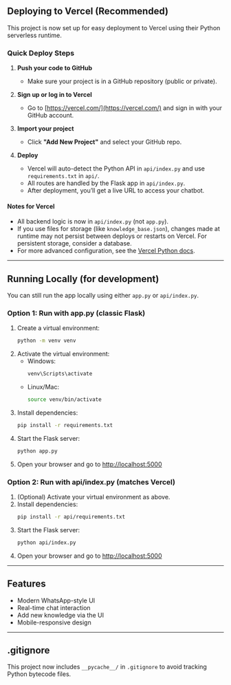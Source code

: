 ## Deploying to Vercel (Recommended)

This project is now set up for easy deployment to Vercel using their Python serverless runtime.

### Quick Deploy Steps
1. **Push your code to GitHub**
   - Make sure your project is in a GitHub repository (public or private).

2. **Sign up or log in to Vercel**
   - Go to [https://vercel.com/](https://vercel.com/) and sign in with your GitHub account.

3. **Import your project**
   - Click **"Add New Project"** and select your GitHub repo.

4. **Deploy**
   - Vercel will auto-detect the Python API in `api/index.py` and use `requirements.txt` in `api/`.
   - All routes are handled by the Flask app in `api/index.py`.
   - After deployment, you’ll get a live URL to access your chatbot.

#### Notes for Vercel
- All backend logic is now in `api/index.py` (not `app.py`).
- If you use files for storage (like `knowledge_base.json`), changes made at runtime may not persist between deploys or restarts on Vercel. For persistent storage, consider a database.
- For more advanced configuration, see the [Vercel Python docs](https://vercel.com/docs/frameworks/python).

---

## Running Locally (for development)

You can still run the app locally using either `app.py` or `api/index.py`.

### Option 1: Run with app.py (classic Flask)
1. Create a virtual environment:
   ```bash
   python -m venv venv
   ```
2. Activate the virtual environment:
   - Windows:
     ```bash
     venv\Scripts\activate
     ```
   - Linux/Mac:
     ```bash
     source venv/bin/activate
     ```
3. Install dependencies:
   ```bash
   pip install -r requirements.txt
   ```
4. Start the Flask server:
   ```bash
   python app.py
   ```
5. Open your browser and go to [http://localhost:5000](http://localhost:5000)

### Option 2: Run with api/index.py (matches Vercel)
1. (Optional) Activate your virtual environment as above.
2. Install dependencies:
   ```bash
   pip install -r api/requirements.txt
   ```
3. Start the Flask server:
   ```bash
   python api/index.py
   ```
4. Open your browser and go to [http://localhost:5000](http://localhost:5000)

---

## Features

- Modern WhatsApp-style UI
- Real-time chat interaction
- Add new knowledge via the UI
- Mobile-responsive design

---

## .gitignore

This project now includes `__pycache__/` in `.gitignore` to avoid tracking Python bytecode files.